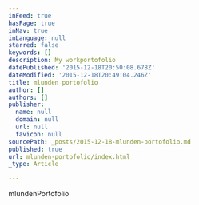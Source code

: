 ```yaml
---
inFeed: true
hasPage: true
inNav: true
inLanguage: null
starred: false
keywords: []
description: My workportofolio
datePublished: '2015-12-18T20:50:08.678Z'
dateModified: '2015-12-18T20:49:04.246Z'
title: mlunden portofolio
author: []
authors: []
publisher:
  name: null
  domain: null
  url: null
  favicon: null
sourcePath: _posts/2015-12-18-mlunden-portofolio.md
published: true
url: mlunden-portofolio/index.html
_type: Article

---
```

mlundenPortofolio